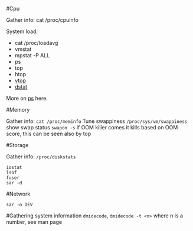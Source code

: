 #Cpu

Gather info: cat /proc/cpuinfo

System load:

* cat /proc/loadavg
* vmstat
* mpstat -P ALL
* ps
* top
* htop
* [vtop](https://parall.ax/vtop)
* [dstat](http://dag.wiee.rs/home-made/dstat/)

More on [ps](https://github.com/fxlv/docs/blob/master/ps.md) here.

#Memory

Gather info: `cat /proc/meminfo`
Tune swappiness `/proc/sys/vm/swappiness`
show swap status
`swapon -s`
if OOM killer comes it kills based on OOM score, this can be seen also by top

#Storage

Gather info: `/proc/diskstats`
```
iostat
lsof
fuser
sar -d
```

#Network
```
sar -n DEV
```

#Gathering system information
`dmidecode`, `dmidecode -t <n>` where n is a number, see man page
